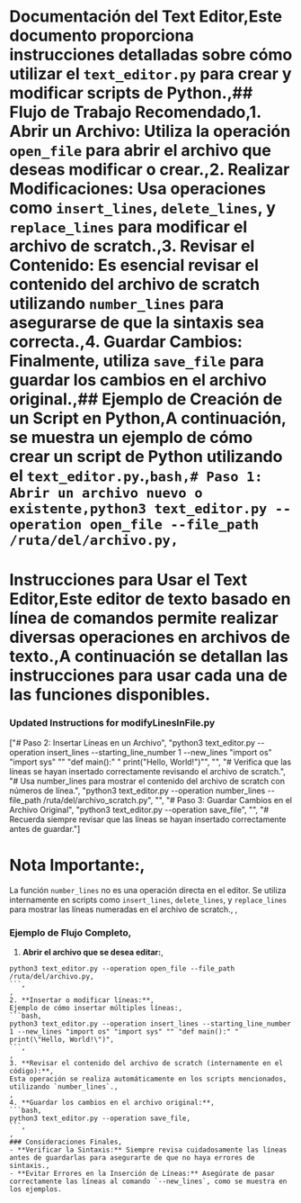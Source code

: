 # Documentación del Text Editor,Este documento proporciona instrucciones detalladas sobre cómo utilizar el `text_editor.py` para crear y modificar scripts de Python.,## Flujo de Trabajo Recomendado,1. **Abrir un Archivo**: Utiliza la operación `open_file` para abrir el archivo que deseas modificar o crear.,2. **Realizar Modificaciones**: Usa operaciones como `insert_lines`, `delete_lines`, y `replace_lines` para modificar el archivo de scratch.,3. **Revisar el Contenido**: Es esencial revisar el contenido del archivo de scratch utilizando `number_lines` para asegurarse de que la sintaxis sea correcta.,4. **Guardar Cambios**: Finalmente, utiliza `save_file` para guardar los cambios en el archivo original.,## Ejemplo de Creación de un Script en Python,A continuación, se muestra un ejemplo de cómo crear un script de Python utilizando el `text_editor.py`.,```bash,# Paso 1: Abrir un archivo nuevo o existente,python3 text_editor.py --operation open_file --file_path /ruta/del/archivo.py,```
# Instrucciones para Usar el Text Editor,Este editor de texto basado en línea de comandos permite realizar diversas operaciones en archivos de texto.,A continuación se detallan las instrucciones para usar cada una de las funciones disponibles.
### Updated Instructions for modifyLinesInFile.py

["# Paso 2: Insertar Líneas en un Archivo", "python3 text_editor.py --operation insert_lines --starting_line_number 1 --new_lines \"import os\" \"import sys\" \"\" \"def main():\" \"    print(\"Hello, World!\")\"", "", "# Verifica que las líneas se hayan insertado correctamente revisando el archivo de scratch.", "# Usa number_lines para mostrar el contenido del archivo de scratch con números de línea.", "python3 text_editor.py --operation number_lines --file_path /ruta/del/archivo_scratch.py", "", "# Paso 3: Guardar Cambios en el Archivo Original", "python3 text_editor.py --operation save_file", "", "# Recuerda siempre revisar que las líneas se hayan insertado correctamente antes de guardar."]
# Nota Importante:,
La función `number_lines` no es una operación directa en el editor. Se utiliza internamente en scripts como `insert_lines`, `delete_lines`, y `replace_lines` para mostrar las líneas numeradas en el archivo de scratch.,
,
### Ejemplo de Flujo Completo,
1. **Abrir el archivo que se desea editar:**,
```bash,
python3 text_editor.py --operation open_file --file_path /ruta/del/archivo.py,
```,
,
2. **Insertar o modificar líneas:**,
Ejemplo de cómo insertar múltiples líneas:,
```bash,
python3 text_editor.py --operation insert_lines --starting_line_number 1 --new_lines "import os" "import sys" "" "def main():" "    print(\"Hello, World!\")",
```,
,
3. **Revisar el contenido del archivo de scratch (internamente en el código):**,
Esta operación se realiza automáticamente en los scripts mencionados, utilizando `number_lines`.,
,
4. **Guardar los cambios en el archivo original:**,
```bash,
python3 text_editor.py --operation save_file,
```,
,
### Consideraciones Finales,
- **Verificar la Sintaxis:** Siempre revisa cuidadosamente las líneas antes de guardarlas para asegurarte de que no haya errores de sintaxis.,
- **Evitar Errores en la Inserción de Líneas:** Asegúrate de pasar correctamente las líneas al comando `--new_lines`, como se muestra en los ejemplos.
